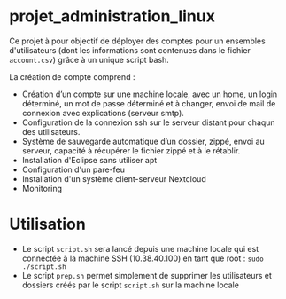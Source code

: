 # projet_administration_linux

Ce projet à pour objectif de déployer des comptes pour un ensembles d'utilisateurs (dont les informations sont contenues dans le fichier ```account.csv```)
grâce à un unique script bash.

La création de compte comprend :
- Création d’un compte sur une machine locale, avec un home, un login déterminé, un mot de passe déterminé et à changer, envoi de mail de connexion avec explications 
(serveur smtp).
- Configuration de la connexion ssh sur le serveur distant pour chaqun des utilisateurs.
- Système de sauvegarde automatique d’un dossier, zippé, envoi au serveur, capacité à récupérer le fichier zippé et à le rétablir.
- Installation d'Eclipse sans utiliser apt
- Configuration d'un pare-feu
- Installation d'un système client-serveur Nextcloud
- Monitoring


# Utilisation 

- Le script ```script.sh``` sera lancé depuis une machine locale qui est connectée à la machine SSH (10.38.40.100) en tant que root :
```sudo ./script.sh```
- Le script ```prep.sh``` permet simplement de supprimer les utilisateurs et dossiers créés par le script ```script.sh``` sur la machine locale


